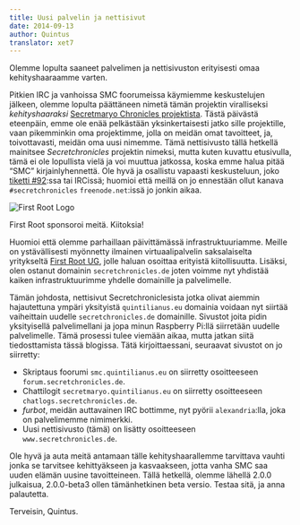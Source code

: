 ```yaml
---
title: Uusi palvelin ja nettisivut
date: 2014-09-13
author: Quintus
translator: xet7
---
```


Olemme lopulta saaneet palvelimen ja nettisivuston erityisesti
omaa kehityshaaraamme varten.

Pitkien IRC ja vanhoissa SMC foorumeissa käymiemme keskustelujen jälkeen, olemme lopulta 
päättäneen nimetä tämän projektin viralliseksi _kehityshaaraksi_ [Secretmaryo 
Chronicles projektista][1]. Tästä päivästä eteenpäin, emme ole enää pelkästään yksinkertaisesti 
jatko sille projektille, vaan pikemminkin oma projektimme, jolla on 
meidän omat tavoitteet, ja, toivottavasti, meidän oma uusi nimemme. Tämä nettisivusto 
tällä hetkellä mainitsee _Secretchronicles_ projektin nimeksi, 
mutta kuten kuvattu etusivulla, tämä ei ole lopullista vielä ja voi 
muuttua jatkossa, koska emme halua pitää “SMC” 
kirjainlyhennettä. Ole hyvä ja osallistu vapaasti keskusteluun, joko 
[tiketti #92][2]:ssa tai IRCissä; huomioi että meillä on jo ennestään ollut kanava 
`#secretchronicles` `freenode.net`:issä jo jonkin aikaa.

<div class="img-right">
<img
src="/assets/news-images/2014-09-13-new-server-and-website_firstroot.png"
alt="First Root Logo"/>
<p>First Root sponsoroi meitä. Kiitoksia!</p>
</div>

Huomioi että olemme parhaillaan päivittämässä infrastruktuuriamme. Meille on 
ystävällisesti myönnetty ilmainen virtuaalipalvelin saksalaiselta yritykseltä [First 
Root UG][3], jolle haluan osoittaa erityistä kiitollisuutta. Lisäksi, olen 
ostanut domainin `secretchronicles.de` joten voimme nyt 
yhdistää kaiken infrastruktuurimme yhdelle domainille ja palvelimelle.

Tämän johdosta, nettisivut Secretchroniclesista jotka olivat 
aiemmin hajautettuna ympäri yksityistä `quintilianus.eu` domainia voidaan 
nyt siirtää vaiheittain uudelle `secretchronicles.de` 
domainille. Sivustot joita pidin yksityisellä palvelimellani ja jopa minun Raspberry 
Pi:llä siirretään uudelle palvelimelle. Tämä prosessi tulee viemään aikaa, 
mutta jatkan siitä tiedosttamista tässä blogissa. Tätä kirjoittaessani, 
seuraavat sivustot on jo siirretty:

* Skriptaus foorumi `smc.quintilianus.eu` on siirretty osoitteeseen 
  `forum.secretchronicles.de`.
* Chattilogit `secretmaryo.quintilianus.eu` on siirretty osoitteeseen 
  `chatlogs.secretchronicles.de`.
* _furbot_, meidän auttavainen IRC bottimme, nyt pyörii `alexandria`:lla, joka on 
  palvelimemme nimimerkki.
* Uusi nettisivusto (tämä) on lisätty osoitteeseen `www.secretchronicles.de`. 

Ole hyvä ja auta meitä antamaan tälle kehityshaarallemme tarvittava vauhti jonka se tarvitsee 
kehittyäkseen ja kasvaakseen, jotta vanha SMC saa uuden elämän uusine 
tavoitteineen. Tällä hetkellä, olemme lähellä 2.0.0 julkaisua, 
2.0.0-beta3 ollen tämänhetkinen beta versio. Testaa sitä, ja anna 
palautetta.

Terveisin,
Quintus.

[1]: http://www.secretmaryo.org
[2]: https://github.com/Secretchronicles/TSC/issues/92
[3]: http://www.first-root.com
